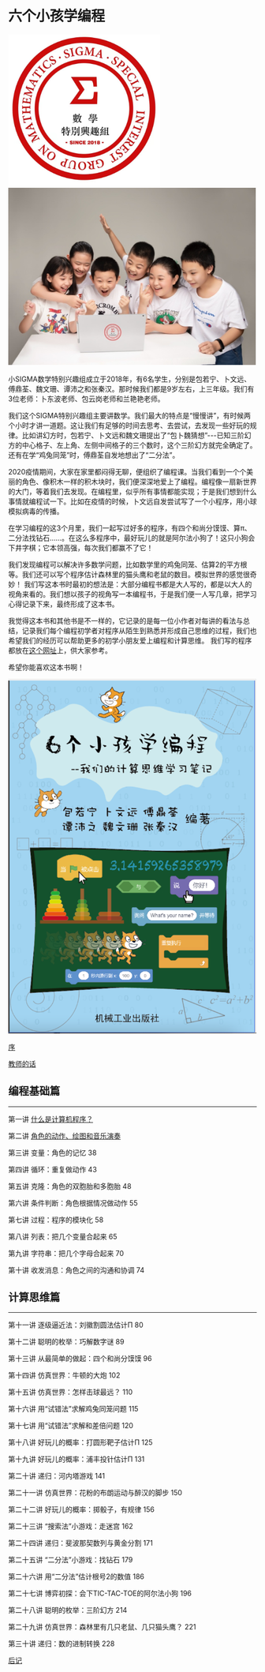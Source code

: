 # 六个小孩学编程

![SIGMA数学特别兴趣组](Figures/SIGMA-Logo.png)
![SIGMA数学特别兴趣组](Figures/SIGMA.png)


小SIGMA数学特别兴趣组成立于2018年，有6名学生，分别是包若宁、卜文远、傅鼎荃、魏文珊、谭沛之和张秦汉。那时候我们都是9岁左右，上三年级。我们有3位老师：卜东波老师、包云岗老师和兰艳艳老师。

我们这个SIGMA特别兴趣组主要讲数学。我们最大的特点是“慢慢讲”，有时候两个小时才讲一道题。这让我们有足够的时间去思考、去尝试，去发现一些好玩的规律。比如讲幻方时，包若宁、卜文远和魏文珊提出了“包卜魏猜想”---已知三阶幻方的中心格子、左上角、左侧中间格子的三个数时，这个三阶幻方就完全确定了。还有在学“鸡兔同笼”时，傅鼎荃自发地想出了“二分法”。


2020疫情期间，大家在家里都闷得无聊，便组织了编程课。当我们看到一个个美丽的角色、像积木一样的积木块时，我们便深深地爱上了编程。编程像一扇新世界的大门，等着我们去发现。在编程里，似乎所有事情都能实现；于是我们想到什么事情就编程试一下。比如在疫情的时候，卜文远自发尝试写了一个小程序，用小球模拟病毒的传播。

在学习编程的这3个月里，我们一起写过好多的程序，有四个和尚分馍馍、算π、二分法找钻石……。在这么多程序中，最好玩儿的就是阿尔法小狗了！这只小狗会下井字棋；它本领高强，每次我们都赢不了它！


我们发现编程可以解决许多数学问题，比如数学里的鸡兔同笼、估算2的平方根等。我们还可以写个程序估计森林里的猫头鹰和老鼠的数目。模拟世界的感觉很奇妙！
我们写这本书时最初的想法是：大部分编程书都是大人写的，都是以大人的视角来看的。我们想以孩子的视角写一本编程书，于是我们便一人写几章，把学习心得记录下来，最终形成了这本书。

我觉得这本书和其他书是不一样的，它记录的是每一位小作者对每讲的看法与总结，记录我们每个编程初学者对程序从陌生到熟悉并形成自己思维的过程，我们也希望我们的经历可以帮助更多的初学小朋友爱上编程和计算思维。
我们写的程序都放在[这个网址](https://deltadbu.github.io/6kids_learning_scratch/)上，供大家参考。


希望你能喜欢这本书啊！


![六个小孩学编程书的封面](Figures/SIGMA-Book.png)

[序](Preface.md)

[教师的话](TeachersWords.md)


## 编程基础篇
---

第一讲 [什么是计算机程序？](Lec1.md)

第二讲 [角色的动作、绘图和音乐演奏](Lec2.md)

第三讲 变量：角色的记忆	38

第四讲 循环：重复做动作	43

第五讲 克隆：角色的双胞胎和多胞胎	48

第六讲 条件判断：角色根据情况做动作	55

第七讲 过程：程序的模块化	58

第八讲 列表：把几个变量合起来	65

第九讲 字符串：把几个字母合起来	70

第十讲 收发消息：角色之间的沟通和协调	74


## 计算思维篇
---

第十一讲 逐级逼近法：刘徽割圆法估计Π	80

第十二讲 聪明的枚举：巧解数字谜	89

第十三讲 从最简单的做起：四个和尚分馍馍	96

第十四讲 仿真世界：牛顿的大炮	102

第十五讲 仿真世界：怎样击球最远？	110

第十六讲 用“试错法”求解鸡兔同笼问题	115

第十七讲 用“试错法”求解和差倍问题	120

第十八讲	好玩儿的概率：打圆形靶子估计Π	125

第十九讲 好玩儿的概率：浦丰投针估计Π	131

第二十讲 递归：河内塔游戏	141

第二十一讲 仿真世界：花粉的布朗运动与醉汉的脚步	150

第二十二讲  好玩儿的概率：掷骰子，有规律	156

第二十三讲 “搜索法”小游戏：走迷宫	162

第二十四讲 递归：斐波那契数列与黄金分割	171

第二十五讲 “二分法”小游戏：找钻石	179

第二十六讲 用“二分法”估计根号2的数值	186

第二十七讲 博弈初探：会下TIC-TAC-TOE的阿尔法小狗	196

第二十八讲 聪明的枚举：三阶幻方	214

第二十九讲 仿真世界：森林里有几只老鼠、几只猫头鹰？	221

第三十讲 递归：数的进制转换	228

[后记](Afterword.md)


